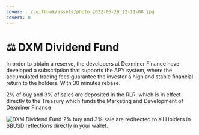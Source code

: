 ```yaml
---
cover: ../.gitbook/assets/photo_2022-05-29_12-11-08.jpg
coverY: 0
---
```


# ⚖ DXM Dividend Fund

In order to obtain a reserve, the developers at Dexminer Finance have developed a subscription that supports the APY system, where the accumulated trading fees guarantee the investor a high and stable financial return to the holders. With 30 minutes rebase.

2% of buy and 3% of sales are deposited in the RLR. which is in effect directly to the Treasury which funds the Marketing and Development of Dexminer Finance

![DXM Dividend Fund
2% buy and 3% sale are redirected to all Holders in $BUSD reflections directly in your wallet.](<../.gitbook/assets/DIVIDEND  FUND (1).png>)
